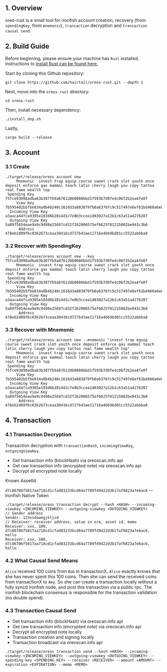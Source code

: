 ## 1. Overview

oreo-rust is a small tool for ironfish account creation, recovery (from `spendingKey`, from `mnemonic`), `transaction` decryption and `transaction causal send`.

## 2. Build Guide

Before beginning, please ensure your machine has `Rust` installed. Instructions to [install Rust can be found here.](https://www.rust-lang.org/tools/install)


Start by cloning this Github repository:
```
git clone https://github.com/hairtail/oreos-rust.git --depth 1
```

Next, move into the `oreos-rust` directory:
```
cd oreos-rust
```

Then, install necessary dependency:
```
./install_dep.sh
```

Lastly, 

```
cargo build --release
```

## 3. Account


### 3.1 Create

```
./target/release/oreos account new
     Mnemonic  invest trap equip course sweet crack slot youth once deposit enforce gas mammal teach latin cherry laugh you copy tattoo real fame wealth top
 Spending Key  75fce93098adba63b307fb9a876128b0086bbd1f593b7d9fe4c06f2b2ea4fe0f
     View Key  7b595402b5fbe834a0b4b240c1616d3a803879fb0a6376fc9c517497e6ef61bd460a6e8586ab2583080a811500d8d641f0108b1f99f54c18d7cbf32f896b60e3
  Incoming View Key  a3aaca44fca9395e103d6b2814d1c7e0b3ccea1d03027a12b1c63a51a4276207
  Outgoing View Key  5a89f5654eae9a9c9498e25697cd32f262006575ef6625f81215802be943c3b0
      Address  478eb2d09f6c0362673ceaa38416cd727b43ae11716a4bb9bd01cc5522abbba8
```

### 3.2 Recover with SpendingKey

```
./target/release/oreos account new --key 75fce93098adba63b307fb9a876128b0086bbd1f593b7d9fe4c06f2b2ea4fe0f
     Mnemonic  invest trap equip course sweet crack slot youth once deposit enforce gas mammal teach latin cherry laugh you copy tattoo real fame wealth top
 Spending Key  75fce93098adba63b307fb9a876128b0086bbd1f593b7d9fe4c06f2b2ea4fe0f
     View Key  7b595402b5fbe834a0b4b240c1616d3a803879fb0a6376fc9c517497e6ef61bd460a6e8586ab2583080a811500d8d641f0108b1f99f54c18d7cbf32f896b60e3
  Incoming View Key  a3aaca44fca9395e103d6b2814d1c7e0b3ccea1d03027a12b1c63a51a4276207
  Outgoing View Key  5a89f5654eae9a9c9498e25697cd32f262006575ef6625f81215802be943c3b0
      Address  478eb2d09f6c0362673ceaa38416cd727b43ae11716a4bb9bd01cc5522abbba8
```

### 3.3 Recover with Mnemonic

```
./target/release/oreos account new --mnemonic "invest trap equip course sweet crack slot youth once deposit enforce gas mammal teach latin cherry laugh you copy tattoo real fame wealth top"
     Mnemonic  invest trap equip course sweet crack slot youth once deposit enforce gas mammal teach latin cherry laugh you copy tattoo real fame wealth top
 Spending Key  75fce93098adba63b307fb9a876128b0086bbd1f593b7d9fe4c06f2b2ea4fe0f
     View Key  7b595402b5fbe834a0b4b240c1616d3a803879fb0a6376fc9c517497e6ef61bd460a6e8586ab2583080a811500d8d641f0108b1f99f54c18d7cbf32f896b60e3
  Incoming View Key  a3aaca44fca9395e103d6b2814d1c7e0b3ccea1d03027a12b1c63a51a4276207
  Outgoing View Key  5a89f5654eae9a9c9498e25697cd32f262006575ef6625f81215802be943c3b0
      Address  478eb2d09f6c0362673ceaa38416cd727b43ae11716a4bb9bd01cc5522abbba8
```

## 4. Transaction

### 4.1 Transaction Decryption
Transaction decryption with `transactionHash`, `incomingViewKey`, `outgoingViewKey`.
- Get transaction info (blockHash) via oreoscan.info api
- Get raw transaction info (encrypted note) via oreoscan.info api
- Decrypt all encrypted note locally

Known AssetId

`d7c86706f5817aa718cd1cfad03233bcd64a7789fd9422d3b17af6823a7e6ac6` --  Ironfish Native Token

```
./target/release/oreos transaction decrypt --hash <HASH> --incoming-viewkey <INCOMING_VIEWKEY> --outgoing-viewkey <OUTGOING_VIEWKEY>
// Sender address
Sender: 123xsdawegjkljsd
// Receiver: receiver address, value in ore, asset id, memo
Receiver: xxx, 100, d7c86706f5817aa718cd1cfad03233bcd64a7789fd9422d3b17af6823a7e6ac6, hello
Receiver: xxx, 100, d7c86706f5817aa718cd1cfad03233bcd64a7789fd9422d3b17af6823a7e6ac6, hello
```

### 4.2 What Causal Send Means
`Alice` received 100 coins from `Bob` in transactionX, `Alice` exactly knows that she has never spent this 100 coins. Then she can send the received coins from transactionX to `Amy`. So she can create a transaction locally without a fully syncd ironfish node, and post this transaction via a public rpc. The ironfish blockchain consensus is responsible for the transaction validation (no double spend).

### 4.3 Transaction Causal Send

- Get transaction info (blockHash) via oreoscan.info api
- Get raw transaction info (encrypted note) via oreoscan.info api
- Decrypt all encrypted note locally
- Transaction creation and signing locally
- Transaction broadcast via oreoscan.info api

```
./target/release/oreos transaction send --hash <HASH> --incoming-viewkey <INCOMING_VIEWKEY> --outgoing-viewkey <OUTGOING_VIEWKEY> --spending-key <SPENDING_KEY> --receiver <RECEIVER> --amount <AMOUNT> --expiration <EXPIRATION> --memo <MEMO>
```
